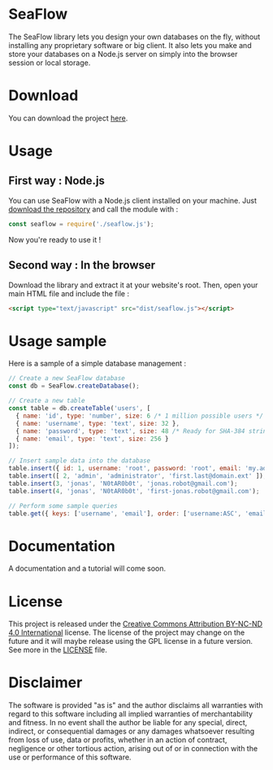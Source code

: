 # SeaFlow

The SeaFlow library lets you design your own databases on the fly, without installing any proprietary software or big client.
It also lets you make and store your databases on a Node.js server on simply into the browser session or local storage.

# Download

You can download the project [here](https://github.com/ClementNerma/SeaFlow/archive/master.zip).

# Usage

## First way : Node.js

You can use SeaFlow with a Node.js client installed on your machine. Just [download the repository](https://github.com/ClementNerma/SeaFlow/archive/master.zip) and call the module with :

```JavaScript
const seaflow = require('./seaflow.js');
```

Now you're ready to use it !

## Second way : In the browser

Download the library and extract it at your website's root. Then, open your main HTML file and include the file :

```HTML
<script type="text/javascript" src="dist/seaflow.js"></script>
```

# Usage sample

Here is a sample of a simple database management :

```JavaScript
// Create a new SeaFlow database
const db = SeaFlow.createDatabase();

// Create a new table
const table = db.createTable('users', [
  { name: 'id', type: 'number', size: 6 /* 1 million possible users */ },
  { name: 'username', type: 'text', size: 32 },
  { name: 'password', type: 'text', size: 48 /* Ready for SHA-384 strings */ },
  { name: 'email', type: 'text', size: 256 }
]);

// Insert sample data into the database
table.insert({ id: 1, username: 'root', password: 'root', email: 'my.admin@server.root' });
table.insert([ 2, 'admin', 'administrator', 'first.last@domain.ext' ]);
table.insert(3, 'jonas', 'N0tAR0b0t', 'jonas.robot@gmail.com');
table.insert(4, 'jonas', 'N0tAR0b0t', 'first-jonas.robot@gmail.com');

// Perform some sample queries
table.get({ keys: ['username', 'email'], order: ['username:ASC', 'email:DESC'] }); // Display all users' name and email, sorted
```

# Documentation

A documentation and a tutorial will come soon.

# License

This project is released under the [Creative Commons Attribution BY-NC-ND 4.0 International](https://creativecommons.org/licenses/by-nc-nd/4.0/) license.
The license of the project may change on the future and it will maybe release using the GPL license in a future version.
See more in the [LICENSE](LICENSE.md) file.

# Disclaimer

The software is provided "as is" and the author disclaims all warranties
with regard to this software including all implied warranties of
merchantability and fitness. In no event shall the author be liable for
any special, direct, indirect, or consequential damages or any damages
whatsoever resulting from loss of use, data or profits, whether in an action
of contract, negligence or other tortious action, arising out of or in
connection with the use or performance of this software.